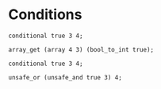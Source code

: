 # Conditions

```polygolf
conditional true 3 4;
```

```polygolf conditions.safeConditionalOpToCollectionGet("array")
array_get (array 4 3) (bool_to_int true);
```

```polygolf
conditional true 3 4;
```

```polygolf conditions.conditionalOpToAndOr
unsafe_or (unsafe_and true 3) 4;
```
